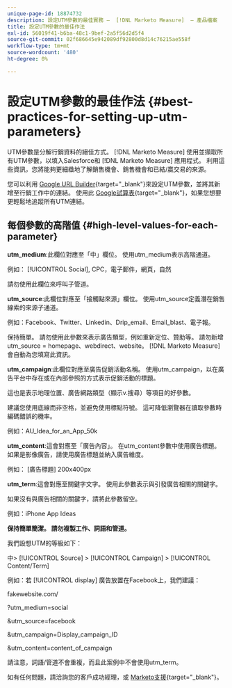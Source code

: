```yaml
---
unique-page-id: 18874732
description: 設定UTM參數的最佳實務 —  [!DNL Marketo Measure]  — 產品檔案
title: 設定UTM參數的最佳作法
exl-id: 56019f41-b6ba-48c1-9bef-2a5f56d2d5f4
source-git-commit: 02f686645e942089df92800d8d14c76215ae558f
workflow-type: tm+mt
source-wordcount: '480'
ht-degree: 0%

---
```


# 設定UTM參數的最佳作法 {#best-practices-for-setting-up-utm-parameters}

UTM參數是分解行銷資料的絕佳方式。 [!DNL Marketo Measure] 使用並擷取所有UTM參數，以填入Salesforce和 [!DNL Marketo Measure] 應用程式。 利用這些資訊，您將能夠更細緻地了解銷售機會、銷售機會和已結/贏交易的來源。

您可以利用 [Google URL Builder](https://support.google.com/analytics/answer/1033867?hl=en){target=&quot;_blank&quot;}來設定UTM參數，並將其新增至行銷工作中的連結。 使用此 [Google試算表](https://docs.google.com/spreadsheets/d/1QCIr1WUJQHE68cA4VTks2XE7nxuryaUymCEy_23-Oew/edit#gid=0){target=&quot;_blank&quot;}，如果您想要更輕鬆地追蹤所有UTM連結。

## 每個參數的高階值 {#high-level-values-for-each-parameter}

**utm_medium**:此欄位對應至「中」欄位。 使用utm_medium表示高階通道。

例如： [!UICONTROL Social], CPC，電子郵件，網頁，自然

請勿使用此欄位來呼叫子管道。

**utm_source**:此欄位對應至「接觸點來源」欄位。 使用utm_source定義潛在銷售線索的來源子通道。

例如：Facebook、Twitter、Linkedin、Drip_email、Email_blast、電子報。

保持簡單。 請勿使用此參數來表示廣告類型，例如重新定位、贊助等。 請勿新增utm_source = homepage、webdirect、website。 [!DNL Marketo Measure] 會自動為您填寫此資訊。

**utm_campaign**:此欄位對應至廣告促銷活動名稱。 使用utm_campaign，以在廣告平台中存在或在內部參照的方式表示促銷活動的標題。

這也是表示地理位置、廣告網路類型（顯示v.搜尋）等項目的好參數。

建議您使用底線而非空格，並避免使用標點符號。 這可降低瀏覽器在讀取參數時編碼錯誤的機率。

例如：AU_Idea_for_an_App_50k

**utm_content**:這會對應至「廣告內容」。 在utm_content參數中使用廣告標題。 如果是影像廣告，請使用廣告標題並納入廣告維度。

例如： [廣告標題] 200x400px

**utm_term**:這會對應至關鍵字文字。 使用此參數表示與引發廣告相關的關鍵字。

如果沒有與廣告相關的關鍵字，請將此參數留空。

例如：iPhone App Ideas

**保持簡單簡潔。 請勿複製工作、詞語和管道。**

我們設想UTM的等級如下：

中> [!UICONTROL Source] > [!UICONTROL Campaign] > [!UICONTROL Content/Term]

例如：若 [!UICONTROL display] 廣告放置在Facebook上，我們建議：

fakewebsite.com/

?utm_medium=social

&amp;utm_source=facebook

&amp;utm_campaign=Display_campaign_ID

&amp;utm_content=content_of_campaign

請注意，詞語/管道不會重複，而且此案例中不會使用utm_term。

如有任何問題，請洽詢您的客戶成功經理，或 [Marketo支援](https://nation.marketo.com/t5/support/ct-p/Support){target=&quot;_blank&quot;}。
